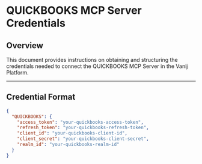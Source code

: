 # QUICKBOOKS MCP Server Credentials

## Overview
This document provides instructions on obtaining and structuring the credentials needed to connect the QUICKBOOKS MCP Server in the Vanij Platform.

---

## Credential Format
```json
{
  "QUICKBOOKS": {
    "access_token": "your-quickbooks-access-token",
    "refresh_token": "your-quickbooks-refresh-token",
    "client_id": "your-quickbooks-client-id",
    "client_secret": "your-quickbooks-client-secret",
    "realm_id": "your-quickbooks-realm-id"
  }
}
``` 